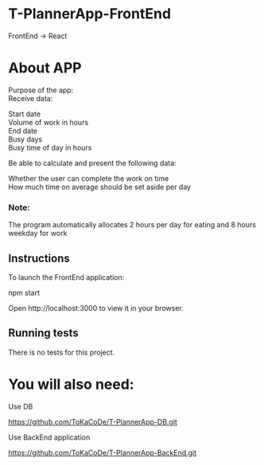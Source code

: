 # T-PlannerApp-FrontEnd

FrontEnd -> React

# About APP

Purpose of the app:\
Receive data:

Start date\
Volume of work in hours\
End date\
Busy days\
Busy time of day in hours

Be able to calculate and present the following data:

Whether the user can complete the work on time\
How much time on average should be set aside per day

### Note:

The program automatically allocates 2 hours per day for eating and 8 hours weekday for work

## Instructions

To launch the FrontEnd application:

npm start

Open http://localhost:3000 to view it in your browser.

## Running tests

There is no tests for this project.

# You will also need:

Use DB 

https://github.com/ToKaCoDe/T-PlannerApp-DB.git

Use BackEnd application

https://github.com/ToKaCoDe/T-PlannerApp-BackEnd.git




